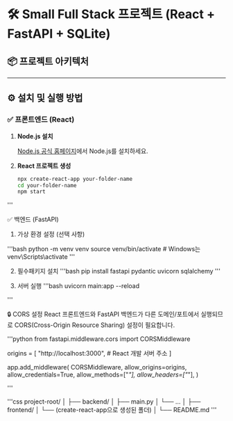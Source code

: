 # 🛠 Small Full Stack 프로젝트 (React + FastAPI + SQLite)

## 📦 프로젝트 아키텍처



---

## ⚙️ 설치 및 실행 방법

### ✅ 프론트엔드 (React)

1. **Node.js 설치**

   [Node.js 공식 홈페이지](https://nodejs.org/)에서 Node.js를 설치하세요.

2. **React 프로젝트 생성**

   ```bash
   npx create-react-app your-folder-name
   cd your-folder-name
   npm start
  '''


  ✅ 백엔드 (FastAPI)
1. 가상 환경 설정 (선택 사항)

'''bash
python -m venv venv
source venv/bin/activate  # Windows는 venv\Scripts\activate
'''

2. 필수패키지 설치
'''bash
pip install fastapi pydantic uvicorn sqlalchemy
'''

3. 서버 실행
'''bash
uvicorn main:app --reload

'''

🔒 CORS 설정
React 프론트엔드와 FastAPI 백엔드가 다른 도메인/포트에서 실행되므로 CORS(Cross-Origin Resource Sharing) 설정이 필요합니다.

'''python
from fastapi.middleware.cors import CORSMiddleware

origins = [
    "http://localhost:3000",  # React 개발 서버 주소
]

app.add_middleware(
    CORSMiddleware,
    allow_origins=origins,
    allow_credentials=True,
    allow_methods=["*"],
    allow_headers=["*"],
)

'''

'''css
project-root/
│
├── backend/
│   ├── main.py
│   └── ...
│
├── frontend/
│   └── (create-react-app으로 생성된 폴더)
│
└── README.md
'''
